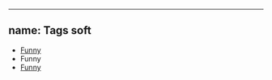 
---
name: Tags soft
---
<ul class="ui-tags ui-tags--soft">
  <li><a href="#">Funny</a><a href="#" class="tag__remove"></a></li>
  <li>Funny<a href="#" class="tag__remove"></a></li>
  <li><a href="#">Funny</a><a href="#" class="tag__remove"></a></li>
</ul>